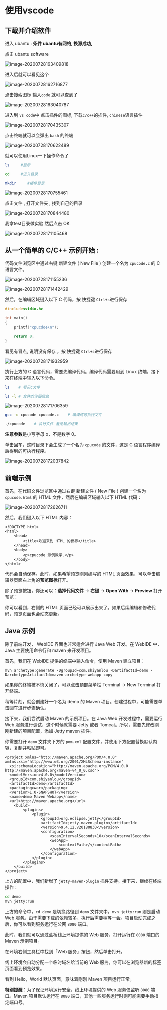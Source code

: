# 使用vscode

## 下载并介绍软件

进入 ubantu : **条件 ubantu有网络, 换源成功,**

点击 ubantu software

![image-20200728163409818](https://gitee.com/cpu_code/picture_bed/raw/master//20200728163416.png)

进入后就可以看见这个

![image-20200728162716877](https://gitee.com/cpu_code/picture_bed/raw/master//20200728162724.png)

点击搜索图标 输入`code` 就可以查到了

![image-20200728163040787](https://gitee.com/cpu_code/picture_bed/raw/master//20200728163040.png)

进入到 `vs code`中 点击插件的图标, 下载`c/c++`的插件, `chinese`语言插件

![image-20200728170435307](https://gitee.com/cpu_code/picture_bed/raw/master//20200728170435.png)

点击终端就可以会弹出 `bash` 的终端

![image-20200728170622489](https://gitee.com/cpu_code/picture_bed/raw/master//20200728170622.png)

就可以使用Linux一下操作命令了

```bash
ls     #显示 

cd     #进入目录

mkdir     #插件目录
```

![image-20200728170755461](https://gitee.com/cpu_code/picture_bed/raw/master//20200728170755.png)

点击文件 , 打开文件夹 , 找到自己的目录

![image-20200728170844480](https://gitee.com/cpu_code/picture_bed/raw/master//20200728170844.png)

我拿test目录做实验 然后点击 OK

![image-20200728171105468](https://gitee.com/cpu_code/picture_bed/raw/master//20200728171105.png)

## 从一个简单的 C/C++ 示例开始  :

代码文件浏览区中通过右键 新建文件 \( New File \) 创建一个名为 `cpucode.c` 的 C 语言文件。

![image-20200728171155236](https://gitee.com/cpu_code/picture_bed/raw/master//20200728171155.png)

![image-20200728171442429](https://gitee.com/cpu_code/picture_bed/raw/master//20200728171442.png)

然后，在编辑区域键入以下 C 代码，按 快捷键 `Ctrl+s`进行保存

```c
#include<stdio.h>

int main()
{
    printf("cpucdoe\n");

    return 0;
}
```

看见有冒点, 说明没有保存 ，按 快捷键 `Ctrl+s`进行保存

![image-20200728171932959](https://gitee.com/cpu_code/picture_bed/raw/master//20200728171933.png)

执行上方的 C 语言代码，需要先编译代码。编译代码需要用到 Linux 终端，接下来在终端中输入以下命令。

```bash
ls    # 看见c文件

ls -l # 文件的详细信息
```

![image-20200728171706359](https://gitee.com/cpu_code/picture_bed/raw/master//20200728171706.png)

```bash
gcc -o cpucode cpucode.c    # 编译成可执行文件

./cpucode    # 执行文件 看见输出结果
```

**注意参数**是小写字母 o，不是数字 0。

单击回车，这时目录下会生成了一个名为 `cpucode` 的文件，这是 C 语言程序编译后得到的可执行程序。

![image-20200728172037842](https://gitee.com/cpu_code/picture_bed/raw/master//20200728172037.png)

## 前端示例

首先，在代码文件浏览区中通过右键 新建文件 \( New File \) 创建一个名为 `cpucode.html` 的 HTML 文件，然后在编辑区域输入以下 HTML 代码：

![image-20200728172626711](https://gitee.com/cpu_code/picture_bed/raw/master//20200728172626.png)

然后，我们键入以下 HTML 内容：

```markup
<!DOCTYPE html>
<html>
    <head>
        <title>欢迎来到 HTML 的世界</title>
    </head>
    <body>
        <p>cpucode 示例教学.</p>
    </body>
</html>
```

代码会自动保存。此时，如果希望预览刚刚编写的 HTML 页面效果，可以单击编辑器页面右上角的**预览图标**打开。

除了预览按钮，你还可以：**选择代码文件** → **右键** → **Open With** → **Preview** 打开预览：

你可以看到，右侧的 HTML 页面已经可以展示出来了。如果后续编辑和修改代码，预览页面也会动态更新。

## Java 示例

除了前端开发， WebIDE 界面也非常适合进行 Java Web 开发。在 WebIDE 中，Java 主要使用命令行和 maven 来开发项目。

首先，我们在 WebIDE 提供的终端中输入命令，使用 Maven 建立项目：

```text
mvn archetype:generate -DgroupId=com.shiyanlou -DartifactId=demo -DarchetypeArtifactId=maven-archetype-webapp copy
```

如果你的终端被不慎关闭了，可以点击顶部菜单栏 Terminal → New Terminal 打开终端。

稍等片刻，就会创建好一个名为 demo 的 Maven 项目。创建过程中，可能需要单击回车进行步骤确认。

接下来，我们尝试启动 Maven 的示例项目。在 Java Web 开发过程中，需要运行 Web 服务进行调试，这个时候就需要 Jetty 或者 Tomcat。所以，需要先修改刚刚新建的项目配置，添加 Jetty maven 插件。

你需要打开 `demo` 文件夹下方的 `pom.xml` 配置文件，并使用下方配置替换默认内容，复制并粘贴即可。

```markup
<project xmlns="http://maven.apache.org/POM/4.0.0" xmlns:xsi="http://www.w3.org/2001/XMLSchema-instance"
  xsi:schemaLocation="http://maven.apache.org/POM/4.0.0 http://maven.apache.org/maven-v4_0_0.xsd">
  <modelVersion>4.0.0</modelVersion>
  <groupId>com.shiyanlou</groupId>
  <artifactId>demo</artifactId>
  <packaging>war</packaging>
  <version>1.0-SNAPSHOT</version>
  <name>demo Maven Webapp</name>
  <url>http://maven.apache.org</url>
    <build>
        <plugins>
            <plugin>
                <groupId>org.eclipse.jetty</groupId>
                <artifactId>jetty-maven-plugin</artifactId>
                <version>9.4.12.v20180830</version>
                <configuration>
                    <scanIntervalSeconds>10</scanIntervalSeconds>
                    <webApp>
                        <contextPath>/</contextPath>
                    </webApp>
                </configuration>
            </plugin>
        </plugins>
    </build>
</project>
```

上方的配置中，我们新增了 `jetty-maven-plugin` 插件支持。接下来，继续在终端操作：

```bash
cd demo
mvn jetty:run
```

上方的命令中，`cd demo` 是切换路径到 `demo` 文件夹中，`mvn jetty:run` 则是启动 Web 服务。由于需要下载的依赖较多，执行后需要稍等一会。项目启动完成之后，你可以看到服务运行在公网 `8080` 端口。

此时，我们就可以通过蓝桥线上环境提供的 Web 服务，打开运行在 `8080` 端口的 Maven 示例项目。

在环境右侧工具栏中找到「Web 服务」按钮，然后单击打开。

线上环境会自动分配一个临时域名给当前的 Web 服务，你可以在浏览器新的标签页面看到预览效果。

看到 Hello，World 默认页面，意味着刚刚 Maven 项目运行正常。

**特别提醒**：为了保证环境运行安全，线上环境提供的 Web 服务仅监听 `8080` 端口。Maven 项目默认运行在 `8080` 端口，其他一些服务运行时则可能需要手动指定端口号。

